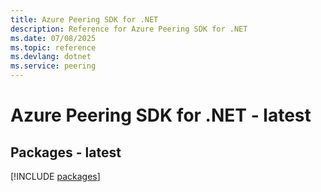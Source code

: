 ```yaml
---
title: Azure Peering SDK for .NET
description: Reference for Azure Peering SDK for .NET
ms.date: 07/08/2025
ms.topic: reference
ms.devlang: dotnet
ms.service: peering
---
```

# Azure Peering SDK for .NET - latest
## Packages - latest
[!INCLUDE [packages](peering-index.md)]